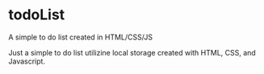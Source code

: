 # todoList
A simple to do list created in HTML/CSS/JS

Just a simple to do list utilizine local storage created with HTML, CSS, and Javascript.
